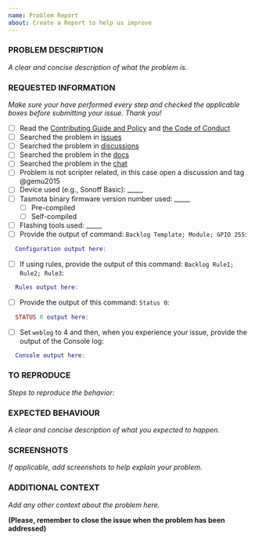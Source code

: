 ```yaml
---
name: Problem Report
about: Create a Report to help us improve
---
```


<!-- Thanks for reporting a problem for this project. READ THIS FIRST:

This issue template is meant to REPORT Tasmota software PROBLEMS ONLY

Please DO NOT OPEN AN ISSUE:
  - If your Tasmota version is not the latest from the development branch, please update your device before submitting your issue. Your problem might already be solved. The latest precompiled binaries of Tasmota can be downloaded from http://ota.tasmota.com/tasmota/
  - If you have an issue when flashing was done via Tuya Convert, please address it to Tuya Convert Team
  - If your issue is a flashing issue, please address it to the [Tasmota Support Chat](https://discord.gg/Ks2Kzd4)
  - If your issue is compilation problem, please address it to the [Tasmota Support Chat](https://discord.gg/Ks2Kzd4)
  - If your issue has been addressed before (i.e., duplicated issue), please ask in the original issue
  - If your issue is a Wi-Fi problem or MQTT problem, please try the steps provided in the [FAQ](https://tasmota.github.io/docs/FAQ) and [Troubleshooting](https://tasmota.github.io/docs/Troubleshooting)

 Please take a few minutes to complete the requested information below. Our ability to provide assistance is greatly hampered without it. The details requested potentially affect which options to pursue. The small amount of time you spend completing the template will also help the volunteers providing the assistance to you to reduce the time required to help you.

DO NOT DELETE ANY TEXT from this template! Otherwise the issue will be auto-closed.
-->

### PROBLEM DESCRIPTION
_A clear and concise description of what the problem is._


### REQUESTED INFORMATION
_Make sure your have performed every step and checked the applicable boxes before submitting your issue. Thank you!_

- [ ] Read the [Contributing Guide and Policy](https://github.com/arendst/Tasmota/blob/development/CONTRIBUTING.md) and [the Code of Conduct](https://github.com/arendst/Tasmota/blob/development/CODE_OF_CONDUCT.md)
- [ ] Searched the problem in [issues](https://github.com/arendst/Tasmota/issues)
- [ ] Searched the problem in [discussions](https://github.com/arendst/Tasmota/discussions)
- [ ] Searched the problem in the [docs](https://tasmota.github.io/docs/FAQ)
- [ ] Searched the problem in the [chat](https://discord.gg/Ks2Kzd4)
- [ ] Problem is not scripter related, in this case open a discussion and tag @gemu2015
- [ ] Device used (e.g., Sonoff Basic): _____
- [ ] Tasmota binary firmware version number used: _____
  - [ ] Pre-compiled
  - [ ] Self-compiled
- [ ] Flashing tools used: _____
- [ ] Provide the output of command: `Backlog Template; Module; GPIO 255`:
```lua
  Configuration output here:


```
- [ ] If using rules, provide the output of this command: `Backlog Rule1; Rule2; Rule3`:
```lua
  Rules output here:


```
- [ ] Provide the output of this command: `Status 0`:
```lua
  STATUS 0 output here:


```
- [ ] Set `weblog` to 4 and then, when you experience your issue, provide the output of the Console log:
```lua
  Console output here:


```

### TO REPRODUCE
_Steps to reproduce the behavior:_


### EXPECTED BEHAVIOUR
_A clear and concise description of what you expected to happen._


### SCREENSHOTS
_If applicable, add screenshots to help explain your problem._


### ADDITIONAL CONTEXT
_Add any other context about the problem here._


**(Please, remember to close the issue when the problem has been addressed)**
